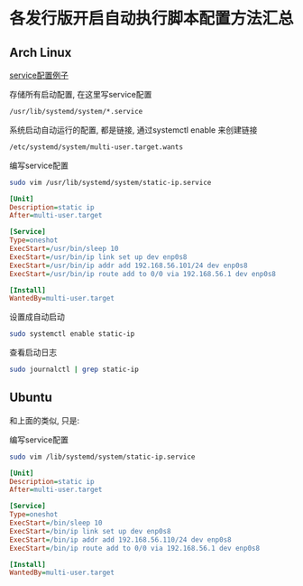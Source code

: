 # 各发行版开启自动执行脚本配置方法汇总

## Arch Linux

[service配置例子](http://jlk.fjfi.cvut.cz/arch/manpages/man/systemd.unit.5#EXAMPLES)



存储所有启动配置, 在这里写service配置

```bash
/usr/lib/systemd/system/*.service
```

系统启动自动运行的配置, 都是链接, 通过systemctl enable <service-name>来创建链接

```bash
/etc/systemd/system/multi-user.target.wants
```


编写service配置

```bash
sudo vim /usr/lib/systemd/system/static-ip.service
```

```ini
[Unit]
Description=static ip
After=multi-user.target

[Service]
Type=oneshot
ExecStart=/usr/bin/sleep 10
ExecStart=/usr/bin/ip link set up dev enp0s8
ExecStart=/usr/bin/ip addr add 192.168.56.101/24 dev enp0s8
ExecStart=/usr/bin/ip route add to 0/0 via 192.168.56.1 dev enp0s8

[Install]
WantedBy=multi-user.target
```


设置成自动启动

```bash
sudo systemctl enable static-ip
```


查看启动日志

```bash
sudo journalctl | grep static-ip
```





## Ubuntu


和上面的类似, 只是:

编写service配置

```bash
sudo vim /lib/systemd/system/static-ip.service
```

```ini
[Unit]
Description=static ip
After=multi-user.target

[Service]
Type=oneshot
ExecStart=/bin/sleep 10
ExecStart=/bin/ip link set up dev enp0s8
ExecStart=/bin/ip addr add 192.168.56.110/24 dev enp0s8
ExecStart=/bin/ip route add to 0/0 via 192.168.56.1 dev enp0s8

[Install]
WantedBy=multi-user.target
```






